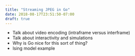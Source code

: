 ```yaml
---
title: "Streaming JPEG in Go"
date: 2018-08-17T23:51:50-07:00
draft: true
---
```


- Talk about video encoding (intraframe versus interframe)
- Talk about interactivity and simulations
- Why is Go nice for this sort of thing?
- Ising model example